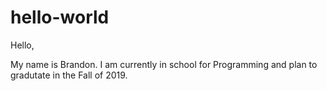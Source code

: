 # hello-world

Hello,

My name is Brandon. I am currently in school for Programming and plan to gradutate in the Fall of 2019. 
